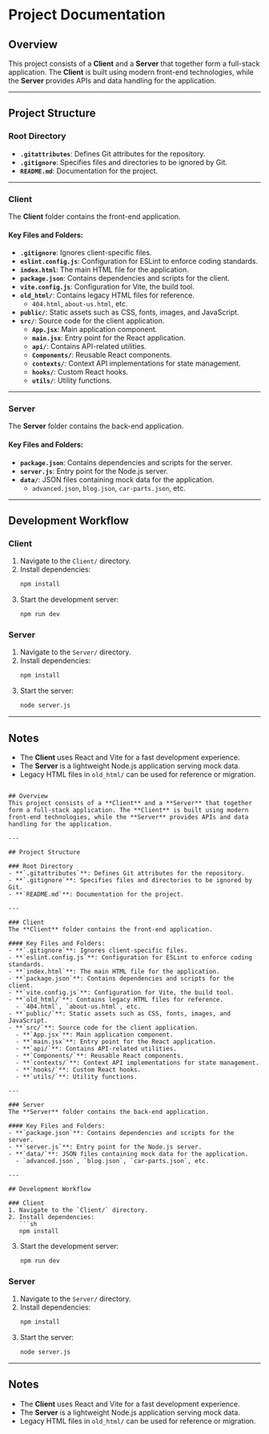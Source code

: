 # Project Documentation

## Overview
This project consists of a **Client** and a **Server** that together form a full-stack application. The **Client** is built using modern front-end technologies, while the **Server** provides APIs and data handling for the application.

---

## Project Structure

### Root Directory
- **`.gitattributes`**: Defines Git attributes for the repository.
- **`.gitignore`**: Specifies files and directories to be ignored by Git.
- **`README.md`**: Documentation for the project.

---

### Client
The **Client** folder contains the front-end application.

#### Key Files and Folders:
- **`.gitignore`**: Ignores client-specific files.
- **`eslint.config.js`**: Configuration for ESLint to enforce coding standards.
- **`index.html`**: The main HTML file for the application.
- **`package.json`**: Contains dependencies and scripts for the client.
- **`vite.config.js`**: Configuration for Vite, the build tool.
- **`old_html/`**: Contains legacy HTML files for reference.
  - `404.html`, `about-us.html`, etc.
- **`public/`**: Static assets such as CSS, fonts, images, and JavaScript.
- **`src/`**: Source code for the client application.
  - **`App.jsx`**: Main application component.
  - **`main.jsx`**: Entry point for the React application.
  - **`api/`**: Contains API-related utilities.
  - **`Components/`**: Reusable React components.
  - **`contexts/`**: Context API implementations for state management.
  - **`hooks/`**: Custom React hooks.
  - **`utils/`**: Utility functions.

---

### Server
The **Server** folder contains the back-end application.

#### Key Files and Folders:
- **`package.json`**: Contains dependencies and scripts for the server.
- **`server.js`**: Entry point for the Node.js server.
- **`data/`**: JSON files containing mock data for the application.
  - `advanced.json`, `blog.json`, `car-parts.json`, etc.

---

## Development Workflow

### Client
1. Navigate to the `Client/` directory.
2. Install dependencies:
   ```sh
   npm install
   ```
3. Start the development server:
   ```sh
   npm run dev
   ```

### Server
1. Navigate to the `Server/` directory.
2. Install dependencies:
   ```sh
   npm install
   ```
3. Start the server:
   ```sh
   node server.js
   ```

---

## Notes
- The **Client** uses React and Vite for a fast development experience.
- The **Server** is a lightweight Node.js application serving mock data.
- Legacy HTML files in `old_html/` can be used for reference or migration.

```# Project Documentation

## Overview
This project consists of a **Client** and a **Server** that together form a full-stack application. The **Client** is built using modern front-end technologies, while the **Server** provides APIs and data handling for the application.

---

## Project Structure

### Root Directory
- **`.gitattributes`**: Defines Git attributes for the repository.
- **`.gitignore`**: Specifies files and directories to be ignored by Git.
- **`README.md`**: Documentation for the project.

---

### Client
The **Client** folder contains the front-end application.

#### Key Files and Folders:
- **`.gitignore`**: Ignores client-specific files.
- **`eslint.config.js`**: Configuration for ESLint to enforce coding standards.
- **`index.html`**: The main HTML file for the application.
- **`package.json`**: Contains dependencies and scripts for the client.
- **`vite.config.js`**: Configuration for Vite, the build tool.
- **`old_html/`**: Contains legacy HTML files for reference.
  - `404.html`, `about-us.html`, etc.
- **`public/`**: Static assets such as CSS, fonts, images, and JavaScript.
- **`src/`**: Source code for the client application.
  - **`App.jsx`**: Main application component.
  - **`main.jsx`**: Entry point for the React application.
  - **`api/`**: Contains API-related utilities.
  - **`Components/`**: Reusable React components.
  - **`contexts/`**: Context API implementations for state management.
  - **`hooks/`**: Custom React hooks.
  - **`utils/`**: Utility functions.

---

### Server
The **Server** folder contains the back-end application.

#### Key Files and Folders:
- **`package.json`**: Contains dependencies and scripts for the server.
- **`server.js`**: Entry point for the Node.js server.
- **`data/`**: JSON files containing mock data for the application.
  - `advanced.json`, `blog.json`, `car-parts.json`, etc.

---

## Development Workflow

### Client
1. Navigate to the `Client/` directory.
2. Install dependencies:
   ```sh
   npm install
   ```
3. Start the development server:
   ```sh
   npm run dev
   ```

### Server
1. Navigate to the `Server/` directory.
2. Install dependencies:
   ```sh
   npm install
   ```
3. Start the server:
   ```sh
   node server.js
   ```

---

## Notes
- The **Client** uses React and Vite for a fast development experience.
- The **Server** is a lightweight Node.js application serving mock data.
- Legacy HTML files in `old_html/` can be used for reference or migration.

